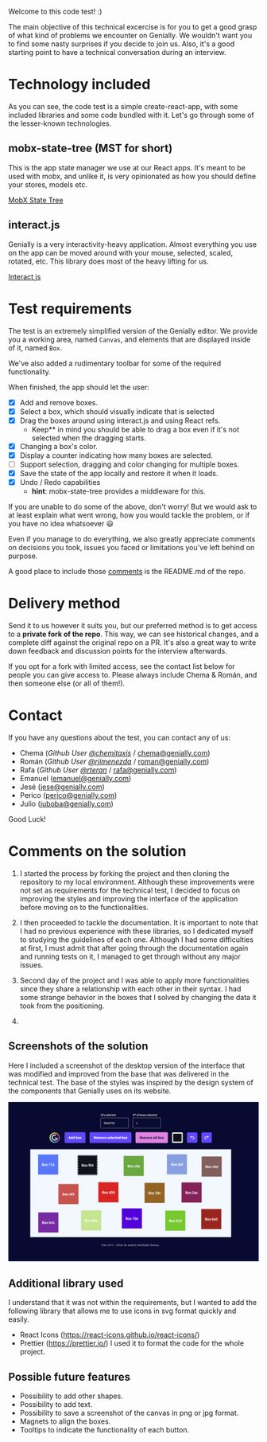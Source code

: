 Welcome to this code test! :)

The main objective of this technical excercise is for you to get a good grasp of what kind of problems we encounter on Genially. We wouldn't want you to find some nasty surprises if you decide to join us. Also, it's a good starting point to have a technical conversation during an interview. 

# Technology included

As you can see, the code test is a simple create-react-app, with some included libraries and some code bundled with it. Let's go through some of the lesser-known technologies.

## mobx-state-tree (MST for short)

This is the app state manager we use at our React apps. It's meant to be used with mobx, and unlike it, is very opinionated as how you should define your stores, models etc.

[MobX State Tree](https://github.com/mobxjs/mobx-state-tree)

## interact.js

Genially is a very interactivity-heavy application. Almost everything you use on the app can be moved around with your mouse, selected, scaled, rotated, etc. This library does most of the heavy lifting for us.

[Interact js](https://interactjs.io/)

# Test requirements

The test is an extremely simplified version of the Genially editor. We provide you a working area, named `Canvas`, and elements that are displayed inside of it, named `Box`.

We've also added a rudimentary toolbar for some of the required functionality.

When finished, the app should let the user:

- [X] Add and remove boxes.
- [X] Select a box, which should visually indicate that is selected
- [X] Drag the boxes around using interact.js and using React refs.
  - Keep** in mind you should be able to drag a box even if it's not selected when the dragging starts.
- [X] Changing a box's color.
- [X] Display a counter indicating how many boxes are selected.
- [ ] Support selection, dragging and color changing for multiple boxes.
- [X] Save the state of the app locally and restore it when it loads.
- [X] Undo / Redo capabilities
  - **hint**: mobx-state-tree provides a middleware for this.

If you are unable to do some of the above, don't worry! But we would ask to at least explain what went wrong, how you would tackle the problem, or if you have no idea whatsoever 😃 

Even if you manage to do everything, we also greatly appreciate comments on decisions you took, issues you faced or limitations you've left behind on purpose.

A good place to include those [comments](#comments-on-the-solution) is the README.md of the repo. 

# Delivery method

Send it to us however it suits you, but our preferred method is to get access to a **private fork of the repo**. This way, we can see historical changes, and a complete diff against the original repo on a PR. It's also a great way to write down feedback and discussion points for the interview afterwards.

If you opt for a fork with limited access, see the contact list below for people you can give access to. Please always include Chema & Román, and then someone else (or all of them!).

# Contact

If you have any questions about the test, you can contact any of us:

- Chema (<em>Github User [@chemitaxis](https://github.com/chemitaxis)</em> / chema@genially.com)
- Román (<em>Github User [@rjimenezda](https://github.com/rjimenezda)</em> / roman@genially.com)
- Rafa (<em>Github User [@rteran](https://github.com/rteran)</em> / rafa@genially.com)
- Emanuel (emanuel@genially.com)
- Jesé (jese@genially.com)
- Perico (perico@genially.com)
- Julio (juboba@genially.com)

Good Luck!

# Comments on the solution

1) I started the process by forking the project and then cloning the repository to my local environment. Although these improvements were not set as requirements for the technical test, I decided to focus on improving the styles and improving the interface of the application before moving on to the functionalities.

2) I then proceeded to tackle the documentation. It is important to note that I had no previous experience with these libraries, so I dedicated myself to studying the guidelines of each one. Although I had some difficulties at first, I must admit that after going through the documentation again and running tests on it, I managed to get through without any major issues.

3) Second day of the project and I was able to apply more functionalities since they share a relationship with each other in their syntax. I had some strange behavior in the boxes that I solved by changing the data it took from the positioning.

4) 

## Screenshots of the solution

Here I included a screenshot of the desktop version of the interface that was modified and improved from the base that was delivered in the technical test. The base of the styles was inspired by the design system of the components that Genially uses on its website.

![Interface Screenshot](/public/screenshot.png)


## Additional library used

I understand that it was not within the requirements, but I wanted to add the following library that allows me to use icons in svg format quickly and easily.

- React Icons (https://react-icons.github.io/react-icons/)
- Prettier (https://prettier.io/) I used it to format the code for the whole project.

## Possible future features

- Possibility to add other shapes.
- Possibility to add text.
- Possibility to save a screenshot of the canvas in png or jpg format.
- Magnets to align the boxes.
- Tooltips to indicate the functionality of each button.